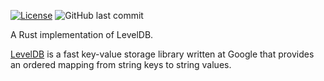 [![License](https://img.shields.io/badge/License-BSD-blue.svg)](./LICENSE)
![GitHub last commit](https://img.shields.io/github/last-commit/storagezhang/leveldb-rs)

A Rust implementation of LevelDB.

[LevelDB](https://github.com/google/leveldb) is a fast key-value storage library written at Google that provides an ordered mapping from string keys to string values.

